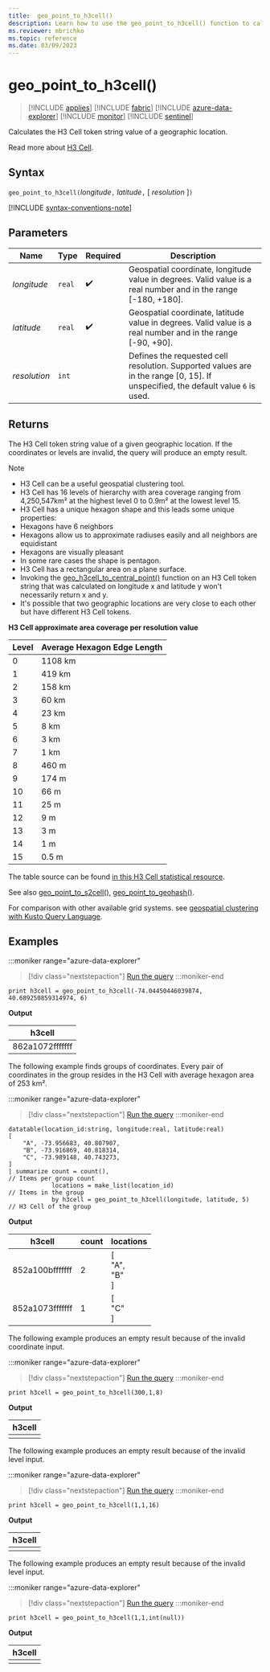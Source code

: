 ```yaml
---
title:  geo_point_to_h3cell()
description: Learn how to use the geo_point_to_h3cell() function to calculate the H3 Cell token string value of a geographic location.
ms.reviewer: mbrichko
ms.topic: reference
ms.date: 03/09/2023
---
```

# geo_point_to_h3cell()

> [!INCLUDE [applies](../includes/applies-to-version/applies.md)] [!INCLUDE [fabric](../includes/applies-to-version/fabric.md)] [!INCLUDE [azure-data-explorer](../includes/applies-to-version/azure-data-explorer.md)] [!INCLUDE [monitor](../includes/applies-to-version/monitor.md)] [!INCLUDE [sentinel](../includes/applies-to-version/sentinel.md)]

Calculates the H3 Cell token string value of a geographic location.

Read more about [H3 Cell](https://eng.uber.com/h3/).

## Syntax

`geo_point_to_h3cell(`*longitude*`,` *latitude*`,` [ *resolution* ]`)`

[!INCLUDE [syntax-conventions-note](../includes/syntax-conventions-note.md)]

## Parameters

|Name|Type|Required|Description|
|--|--|--|--|
| *longitude* | `real` |  :heavy_check_mark: | Geospatial coordinate, longitude value in degrees. Valid value is a real number and in the range [-180, +180].|
| *latitude* | `real` |  :heavy_check_mark: | Geospatial coordinate, latitude value in degrees. Valid value is a real number and in the range [-90, +90].|
| *resolution* | `int` | | Defines the requested cell resolution. Supported values are in the range [0, 15]. If unspecified, the default value `6` is used.|

## Returns

The H3 Cell token string value of a given geographic location. If the coordinates or levels are invalid, the query will produce an empty result.

> [!NOTE]
>
> * H3 Cell can be a useful geospatial clustering tool.
> * H3 Cell has 16 levels of hierarchy with area coverage ranging from 4,250,547km² at the highest level 0 to 0.9m² at the lowest level 15.
> * H3 Cell has a unique hexagon shape and this leads some unique properties:
> * Hexagons have 6 neighbors
> * Hexagons allow us to approximate radiuses easily and all neighbors are equidistant
> * Hexagons are visually pleasant
> * In some rare cases the shape is pentagon.
> * H3 Cell has a rectangular area on a plane surface.
> * Invoking the [geo_h3cell_to_central_point()](geo-h3cell-to-central-point-function.md) function on an H3 Cell token string that was calculated on longitude x and latitude y won't necessarily return x and y.
> * It's possible that two geographic locations are very close to each other but have different H3 Cell tokens.

**H3 Cell approximate area coverage per resolution value**

|Level|Average Hexagon Edge Length|
|--|--|
|0|1108 km|
|1|419 km|
|2|158 km|
|3|60 km|
|4|23 km|
|5|8 km|
|6|3 km|
|7|1 km|
|8|460 m|
|9|174 m|
|10|66 m|
|11|25 m|
|12|9 m|
|13|3 m|
|14|1 m|
|15|0.5 m|

The table source can be found [in this H3 Cell statistical resource](https://h3geo.org/docs/core-library/restable/).

See also [geo_point_to_s2cell()](geo-point-to-s2cell-function.md), [geo_point_to_geohash()](geo-point-to-geohash-function.md).

For comparison with other available grid systems. see [geospatial clustering with Kusto Query Language](geospatial-grid-systems.md).

## Examples

:::moniker range="azure-data-explorer"
> [!div class="nextstepaction"]
> <a href="https://dataexplorer.azure.com/clusters/help/databases/Samples?query=H4sIAAAAAAAAAysoyswrUcgwTk7NyVGwVUhPzY8vyAcKxZfkx0NENXTNTfQMTExMgdjMwNjSwtxER8HEQM/MwtLI1MDC1NLY0MQSJGamCQB924YeTQAAAA==" target="_blank">Run the query</a>
:::moniker-end

```kusto
print h3cell = geo_point_to_h3cell(-74.04450446039874, 40.689250859314974, 6)
```

**Output**

|h3cell|
|---|
|862a1072fffffff|

The following example finds groups of coordinates. Every pair of coordinates in the group resides in the H3 Cell with average hexagon area of 253 km².

:::moniker range="azure-data-explorer"
> [!div class="nextstepaction"]
> <a href="https://dataexplorer.azure.com/clusters/help/databases/Samples?query=H4sIAAAAAAAAA42QsU7DMBCGdz/FqVMimTbBaexUYoAu8AwIWWlypBaOHdnOAOLhMTVpywTnwTp/5++kv29DPAeNmbZdG5Q1UvU7H5wyAwVtzaDC3OPOYatjHyfObU6eCcRa3a8o3HC2brZ1LRiFqliLgjcFp4k/LLysRd0kXgpWVj98v3DRlJU4cV6xW84oeSGf4OdxbJ36QOjsbALcpTvLKfy3Nht4Cjh6mNDB4Ow8JQe5HloC8HHD2L6h1MqH61jyv+zKQDhiWvBLfXiHI+tQ66ge0MrJKhNksDK9ZuecLxFT2OYn9SOD/fdP+3qRfwFmTm29tgEAAA==" target="_blank">Run the query</a>
:::moniker-end

```kusto
datatable(location_id:string, longitude:real, latitude:real)
[
    "A", -73.956683, 40.807907,
    "B", -73.916869, 40.818314,
    "C", -73.989148, 40.743273,
]
| summarize count = count(),                                         // Items per group count
            locations = make_list(location_id)                       // Items in the group
            by h3cell = geo_point_to_h3cell(longitude, latitude, 5)  // H3 Cell of the group
```

**Output**

|h3cell|count|locations|
|---|---|---|
|852a100bfffffff|2|[<br>  "A",<br>  "B"<br>]|
|852a1073fffffff|1|[<br>  "C"<br>]|

The following example produces an empty result because of the invalid coordinate input.

:::moniker range="azure-data-explorer"
> [!div class="nextstepaction"]
> <a href="https://dataexplorer.azure.com/clusters/help/databases/Samples?query=H4sIAAAAAAAAAysoyswrUcgwTk7NyVGwVUhPzY8vyAcKxZfkx0NENYwNDHQMdSw0Ab7tXHErAAAA" target="_blank">Run the query</a>
:::moniker-end

```kusto
print h3cell = geo_point_to_h3cell(300,1,8)
```

**Output**

|h3cell|
|---|
||

The following example produces an empty result because of the invalid level input.

:::moniker range="azure-data-explorer"
> [!div class="nextstepaction"]
> <a href="https://dataexplorer.azure.com/clusters/help/databases/Samples?query=H4sIAAAAAAAAAysoyswrUcgwTk7NyVGwVUhPzY8vyAcKxZfkx0NENQx1gNBMEwAbZ3TmKgAAAA==" target="_blank">Run the query</a>
:::moniker-end

```kusto
print h3cell = geo_point_to_h3cell(1,1,16)
```

**Output**

|h3cell|
|---|
||

The following example produces an empty result because of the invalid level input.

:::moniker range="azure-data-explorer"
> [!div class="nextstepaction"]
> <a href="https://dataexplorer.azure.com/clusters/help/databases/Samples?query=H4sIAAAAAAAAAysoyswrUcgwTk7NyVGwVUhPzY8vyAcKxZfkx0NENQx1DHWAIhp5pTk5mpoAkLg/djEAAAA=" target="_blank">Run the query</a>
:::moniker-end

```kusto
print h3cell = geo_point_to_h3cell(1,1,int(null))
```

**Output**

|h3cell|
|---|
||
